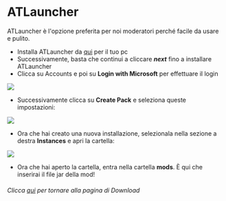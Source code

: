 # ATLauncher
ATLauncher è l'opzione preferita per noi moderatori perché facile da usare e pulito.

- Installa ATLauncher da [qui](https://atlauncher.com/downloads) per il tuo pc
- Successivamente, basta che continui a cliccare ***next*** fino a installare ATLauncher
- Clicca su Accounts e poi su **Login with Microsoft** per effettuare il login 

![](https://github.com/LIUKRAST/HemeraldProjectsCommunity/blob/main/assets/hemerald/textures/wiki/introduzione/loader/ATLauncher/1.png?raw=true)

- Successivamente clicca su **Create Pack** e seleziona queste impostazioni:

![](https://github.com/LIUKRAST/HemeraldProjectsCommunity/blob/main/assets/hemerald/textures/wiki/introduzione/loader/ATLauncher/2.png?raw=true)

- Ora che hai creato una nuova installazione, selezionala nella sezione a destra **Instances** e apri la cartella:

![](https://github.com/LIUKRAST/HemeraldProjectsCommunity/blob/main/assets/hemerald/textures/wiki/introduzione/loader/ATLauncher/3.png?raw=true)

- Ora che hai aperto la cartella, entra nella cartella **mods**. È qui che inserirai il file jar della mod!

###### Clicca [qui](https://mod.hemerald.net/wiki/introduzione/Download.md) per tornare alla pagina di Download